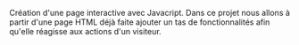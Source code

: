 Création d'une page interactive avec Javacript.
Dans ce projet nous allons à partir d'une page HTML déjà faite ajouter un tas de fonctionnalités afin qu'elle réagisse aux actions d'un visiteur.